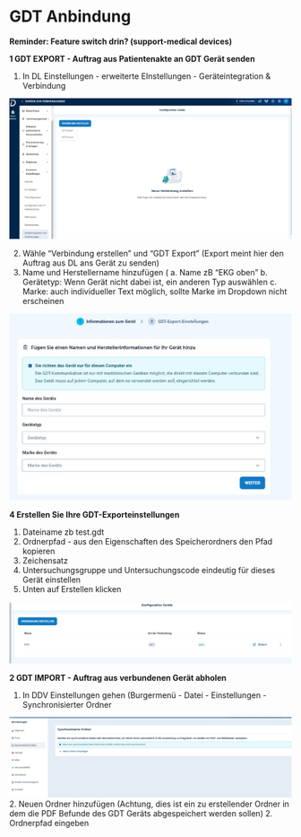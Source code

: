 ﻿# GDT Anbindung 
**Reminder: Feature switch drin? (support-medical devices)**  

**1 GDT EXPORT - Auftrag aus Patientenakte an GDT Gerät senden** 
1. In DL Einstellungen - erweiterte EInstellungen - Geräteintegration & Verbindung  

![](images/Aspose.Words.72ea9b5e-6be9-45db-b389-3ee391d3af60.001.jpeg)



2. Wähle “Verbindung erstellen” und “GDT Export” (Export meint hier den Auftrag aus DL ans Gerät zu senden)  
3. Name und Herstellername hinzufügen ( 
  a. Name zB “EKG oben” 
  b. Gerätetyp: Wenn Gerät nicht dabei ist, ein anderen Typ auswählen 
  c. Marke: auch individueller Text möglich, sollte Marke im Dropdown nicht erscheinen  

![](images/Aspose.Words.72ea9b5e-6be9-45db-b389-3ee391d3af60.002.jpeg)

**4 Erstellen Sie Ihre GDT-Exporteinstellungen** 
1. Dateiname zb test.gdt 
1. Ordnerpfad - aus den Eigenschaften des Speicherordners den Pfad kopieren   
1. Zeichensatz  
1. Untersuchungsgruppe und Untersuchungscode eindeutig für dieses Gerät einstellen  
5. Unten auf Erstellen klicken 

![](images/Aspose.Words.72ea9b5e-6be9-45db-b389-3ee391d3af60.003.jpeg)

**2 GDT IMPORT - Auftrag aus verbundenen Gerät abholen**
   
1. In DDV Einstellungen gehen (Burgermenü - Datei - Einstellungen - Synchronisierter Ordner  

![](images/Aspose.Words.72ea9b5e-6be9-45db-b389-3ee391d3af60.004.jpeg)
2. Neuen Ordner hinzufügen (Achtung, dies ist ein zu erstellender Ordner in dem die PDF Befunde des GDT Geräts abgespeichert werden sollen) 
2. Ordnerpfad eingeben  



